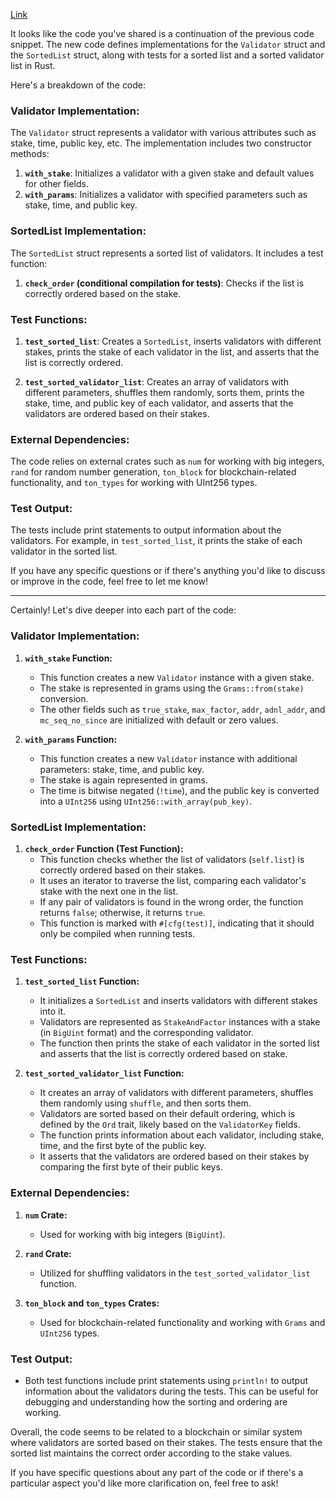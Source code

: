 [Link]()

It looks like the code you've shared is a continuation of the previous code snippet. The new code defines implementations for the `Validator` struct and the `SortedList` struct, along with tests for a sorted list and a sorted validator list in Rust.

Here's a breakdown of the code:

### Validator Implementation:

The `Validator` struct represents a validator with various attributes such as stake, time, public key, etc. The implementation includes two constructor methods:

1. **`with_stake`**: Initializes a validator with a given stake and default values for other fields.
2. **`with_params`**: Initializes a validator with specified parameters such as stake, time, and public key.

### SortedList Implementation:

The `SortedList` struct represents a sorted list of validators. It includes a test function:

1. **`check_order` (conditional compilation for tests)**: Checks if the list is correctly ordered based on the stake.

### Test Functions:

1. **`test_sorted_list`**: Creates a `SortedList`, inserts validators with different stakes, prints the stake of each validator in the list, and asserts that the list is correctly ordered.

2. **`test_sorted_validator_list`**: Creates an array of validators with different parameters, shuffles them randomly, sorts them, prints the stake, time, and public key of each validator, and asserts that the validators are ordered based on their stakes.

### External Dependencies:

The code relies on external crates such as `num` for working with big integers, `rand` for random number generation, `ton_block` for blockchain-related functionality, and `ton_types` for working with UInt256 types.

### Test Output:

The tests include print statements to output information about the validators. For example, in `test_sorted_list`, it prints the stake of each validator in the sorted list.


If you have any specific questions or if there's anything you'd like to discuss or improve in the code, feel free to let me know!



***



Certainly! Let's dive deeper into each part of the code:

### Validator Implementation:

1. **`with_stake` Function:**
   - This function creates a new `Validator` instance with a given stake.
   - The stake is represented in grams using the `Grams::from(stake)` conversion.
   - The other fields such as `true_stake`, `max_factor`, `addr`, `adnl_addr`, and `mc_seq_no_since` are initialized with default or zero values.

2. **`with_params` Function:**
   - This function creates a new `Validator` instance with additional parameters: stake, time, and public key.
   - The stake is again represented in grams.
   - The time is bitwise negated (`!time`), and the public key is converted into a `UInt256` using `UInt256::with_array(pub_key)`.

### SortedList Implementation:

1. **`check_order` Function (Test Function):**
   - This function checks whether the list of validators (`self.list`) is correctly ordered based on their stakes.
   - It uses an iterator to traverse the list, comparing each validator's stake with the next one in the list.
   - If any pair of validators is found in the wrong order, the function returns `false`; otherwise, it returns `true`.
   - This function is marked with `#[cfg(test)]`, indicating that it should only be compiled when running tests.

### Test Functions:

1. **`test_sorted_list` Function:**
   - It initializes a `SortedList` and inserts validators with different stakes into it.
   - Validators are represented as `StakeAndFactor` instances with a stake (in `BigUint` format) and the corresponding validator.
   - The function then prints the stake of each validator in the sorted list and asserts that the list is correctly ordered based on stake.

2. **`test_sorted_validator_list` Function:**
   - It creates an array of validators with different parameters, shuffles them randomly using `shuffle`, and then sorts them.
   - Validators are sorted based on their default ordering, which is defined by the `Ord` trait, likely based on the `ValidatorKey` fields.
   - The function prints information about each validator, including stake, time, and the first byte of the public key.
   - It asserts that the validators are ordered based on their stakes by comparing the first byte of their public keys.

### External Dependencies:

1. **`num` Crate:**
   - Used for working with big integers (`BigUint`).
  
2. **`rand` Crate:**
   - Utilized for shuffling validators in the `test_sorted_validator_list` function.

3. **`ton_block` and `ton_types` Crates:**
   - Used for blockchain-related functionality and working with `Grams` and `UInt256` types.

### Test Output:

- Both test functions include print statements using `println!` to output information about the validators during the tests. This can be useful for debugging and understanding how the sorting and ordering are working.

Overall, the code seems to be related to a blockchain or similar system where validators are sorted based on their stakes. The tests ensure that the sorted list maintains the correct order according to the stake values.

If you have specific questions about any part of the code or if there's a particular aspect you'd like more clarification on, feel free to ask!

